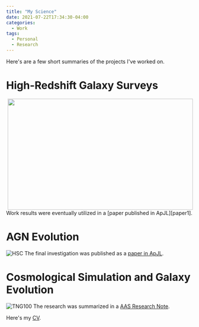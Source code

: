 ```yaml
---
title: "My Science"
date: 2021-07-22T17:34:30-04:00
categories:
  - Work
tags:
  - Personal
  - Research
---
```

Here's are a few short summaries of the projects I've worked on.
# High-Redshift Galaxy Surveys
<img align="right" width="500" height="300" src="https://openhearted99.github.io/assets/images/science-thumbnail.png">
Work results were eventually utilized in a [paper published in ApJL][paper1].

# AGN Evolution
![HSC](https://openhearted99.github.io/assets/images/hsc-photo.png)
The final investigation was published as a [paper in ApJL][paper2].

# Cosmological Simulation and Galaxy Evolution
![TNG100](https://openhearted99.github.io/assets/images/tng100-photo.png)
The research was summarized in a [AAS Research Note][RN1].


Here's my [CV][cv].


[paper1]: https://doi.org/10.3847/2041-8213/ab5b9f
[paper2]: https://doi.org/10.3847/2041-8213/ab6a11
[RN1]: https://doi.org/10.3847/2515-5172/abeb7c
[cv]: https://openhearted99.github.io/assets/files/Pena_resume.pdf
